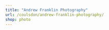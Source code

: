 ```yaml
---
title: "Andrew Franklin Photography"
url: /coulsdon/andrew-franklin-photography/
shop: photo
---
```

